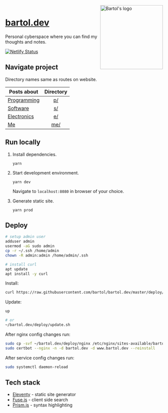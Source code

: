 <a href="https://bartol.dev">
  <img alt="Bartol's logo" src="https://bartol.dev/img/logo.svg" align="right" width="200" height="205" />
</a>

# [bartol.dev](https://bartol.dev)

Personal cyberspace where you can find my thoughts and notes.

[![Netlify Status](https://api.netlify.com/api/v1/badges/f87ba513-159f-4d19-81a3-1dd06e9ec817/deploy-status)](https://app.netlify.com/sites/bartol/deploys)

## Navigate project

Directory names same as routes on website.

| Posts about                          |  Directory   |
| ------------------------------------ | :----------: |
| [Programming](https://bartol.dev/p/) |  [p/](./p/)  |
| [Software](https://bartol.dev/s/)    |  [s/](./s/)  |
| [Electronics](https://bartol.dev/e/) |  [e/](./e/)  |
| [Me](https://bartol.dev/me/)         | [me/](./me/) |

<!--
| [Cooking](https://bartol.dev/c/)     |  [c/](./c/)  |
-->

## Run locally

1. Install dependencies.

   ```
   yarn
   ```

2. Start development environment.

   ```
   yarn dev
   ```

   Navigate to `localhost:8080` in browser of your choice.

3. Generate static site.

   ```
   yarn prod
   ```

## Deploy

```bash
# setup admin user
adduser admin
usermod -aG sudo admin
cp -r ~/.ssh /home/admin
chown -R admin:admin /home/admin/.ssh

# install curl
apt update
apt install -y curl
```

Install:

```bash
curl https://raw.githubusercontent.com/bartol/bartol.dev/master/deploy/install.sh | bash
```

Update:

```bash
up

# or
~/bartol.dev/deploy/update.sh
```

After nginx config changes run:

```bash
sudo cp -svf ~/bartol.dev/deploy/nginx /etc/nginx/sites-available/bartol.dev
sudo certbot --nginx -n -d bartol.dev -d www.bartol.dev --reinstall
```

After service config changes run:

```bash
sudo systemctl daemon-reload
```

## Tech stack

- [Eleventy](https://www.11ty.io/) - static site generator
- [Fuse.js](https://fusejs.io/) - client side search
- [Prism.js](https://prismjs.com/) - syntax highlighting

